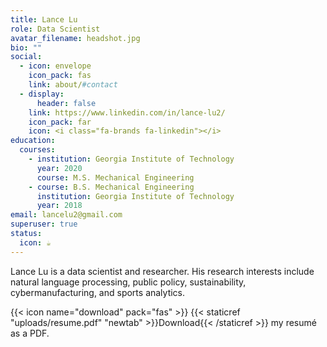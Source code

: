 ```yaml
---
title: Lance Lu
role: Data Scientist
avatar_filename: headshot.jpg
bio: ""
social:
  - icon: envelope
    icon_pack: fas
    link: about/#contact
  - display:
      header: false
    link: https://www.linkedin.com/in/lance-lu2/
    icon_pack: far
    icon: <i class="fa-brands fa-linkedin"></i>
education:
  courses:
    - institution: Georgia Institute of Technology
      year: 2020
      course: M.S. Mechanical Engineering
    - course: B.S. Mechanical Engineering
      institution: Georgia Institute of Technology
      year: 2018
email: lancelu2@gmail.com
superuser: true
status:
  icon: ☕️
---
```

L﻿ance Lu is a data scientist and researcher. His research interests include natural language processing, public policy, sustainability, cybermanufacturing, and sports analytics. 

{{< icon name="download" pack="fas" >}} {{< staticref "uploads/resume.pdf" "newtab" >}}Download{{< /staticref >}} my resumé as a PDF.